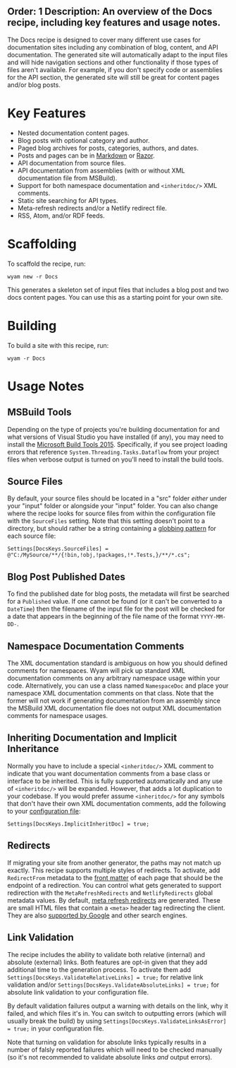Order: 1
Description: An overview of the Docs recipe, including key features and usage notes.
---
The Docs recipe is designed to cover many different use cases for documentation sites including any combination of blog, content, and API documentation. The generated site will automatically adapt to the input files and will hide navigation sections and other functionality if those types of files aren't available. For example, if you don't specify code or assemblies for the API section, the generated site will still be great for content pages and/or blog posts.

# Key Features

- Nested documentation content pages.
- Blog posts with optional category and author.
- Paged blog archives for posts, categories, authors, and dates.
- Posts and pages can be in [Markdown](/modules/markdown) or [Razor](/modules/razor).
- API documentation from source files.
- API documentation from assemblies (with or without XML documentation file from MSBuild).
- Support for both namespace documentation and `<inheritdoc/>` XML comments.
- Static site searching for API types.
- Meta-refresh redirects and/or a Netlify redirect file.
- RSS, Atom, and/or RDF feeds.

# Scaffolding

To scaffold the recipe, run:

```
wyam new -r Docs
```

This generates a skeleton set of input files that includes a blog post and two docs content pages. You can use this as a starting point for your own site.

# Building

To build a site with this recipe, run:

```
wyam -r Docs
```

# Usage Notes

## MSBuild Tools

Depending on the type of projects you're building documentation for and what versions of Visual Studio you have installed (if any), you may need to install the [Microsoft Build Tools 2015](https://www.microsoft.com/en-us/download/details.aspx?id=48159). Specifically, if you see project loading errors that reference `System.Threading.Tasks.Dataflow` from your project files when verbose output is turned on you'll need to install the build tools.

## Source Files

By default, your source files should be located in a "src" folder *either* under your "input" folder or alongside your "input" folder. You can also change where the recipe looks for source files from within the configuration file with the `SourceFiles` setting. Note that this setting doesn't point to a directory, but should rather be a string containing a [globbing pattern](/docs/concepts/io#globbing) for each source file:

```
Settings[DocsKeys.SourceFiles] = @"C:/MySource/**/{!bin,!obj,!packages,!*.Tests,}/**/*.cs";
```

## Blog Post Published Dates

To find the published date for blog posts, the metadata will first be searched for a `Published` value. If one cannot be found (or it can't be converted to a `DateTime`) then the filename of the input file for the post will be checked for a date that appears in the beginning of the file name of the format `YYYY-MM-DD-`.

## Namespace Documentation Comments

The XML documentation standard is ambiguous on how you should defined comments for namespaces. Wyam will pick up standard XML documentation comments on any arbitrary namespace usage within your code. Alternatively, you can use a class named `NamespaceDoc` and place your namespace XML documentation comments on that class. Note that the former will not work if generating documentation from an assembly since the MSBuild XML documentation file does not output XML documentation comments for namespace usages.

## Inheriting Documentation and Implicit Inheritance

Normally you have to include a special `<inheritdoc/>` XML comment to indicate that you want documentation comments from a base class or interface to be inherited. This is fully supported automatically and any use of `<inheritdoc/>` will be expanded. However, that adds a lot duplication to your codebase. If you would prefer assume `<inheritdoc/>` for any symbols that don't have their own XML documentation comments, add the following to your [configuration file](/docs/usage/configuration):

```
Settings[DocsKeys.ImplicitInheritDoc] = true;
```

## Redirects

If migrating your site from another generator, the paths may not match up exactly. This recipe supports multiple styles of redirects. To activate, add `RedirectFrom` metadata to the [front matter](/docs/concepts/metadata#front-matter) of each page that should be the endpoint of a redirection. You can control what gets generated to support redirection with the `MetaRefreshRedirects` and `NetlifyRedirects` global metadata values. By default, [meta refresh redirects](https://www.w3.org/TR/WCAG20-TECHS/H76.html) are generated. These are small HTML files that contain a `<meta>` header tag redirecting the client. They are also [supported by Google](https://support.google.com/webmasters/answer/79812) and other search engines.

## Link Validation

The recipe includes the ability to validate both relative (internal) and absolute (external) links. Both features are opt-in given that they add additional time to the generation process. To activate them add `Settings[DocsKeys.ValidateRelativeLinks] = true;` for relative link validation and/or `Settings[DocsKeys.ValidateAbsoluteLinks] = true;` for absolute link validation to your configuration file.

By default validation failures output a warning with details on the link, why it failed, and which files it's in. You can switch to outputting errors (which will usually break the build) by using `Settings[DocsKeys.ValidateLinksAsError] = true;` in your configuration file.

Note that turning on validation for absolute links typically results in a number of falsly reported failures which will need to be checked manually (so it's not recommended to validate absolute links *and* output errors).
